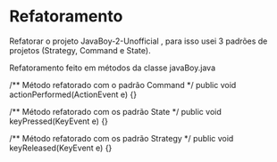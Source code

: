 # Refatoramento
Refatorar o projeto JavaBoy-2-Unofficial , para isso usei 3 padrões de projetos (Strategy, Command e State).

Refatoramento feito em métodos da classe javaBoy.java

/** Método refatorado com o padrão Command */
	public void actionPerformed(ActionEvent e) {}
  
  /** Método refatorado com os padrão State */
	public void keyPressed(KeyEvent e) {}
  
  /** Método refatorado com os padrão Strategy */
	public void keyReleased(KeyEvent e) {}
